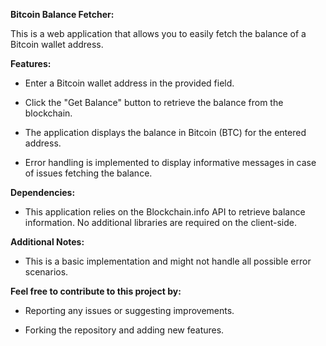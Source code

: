**Bitcoin Balance Fetcher:**

This is a web application that allows you to easily fetch the balance of a Bitcoin wallet address.

**Features:**

- Enter a Bitcoin wallet address in the provided field.

- Click the "Get Balance" button to retrieve the balance from the blockchain.

- The application displays the balance in Bitcoin (BTC) for the entered address.

- Error handling is implemented to display informative messages in case of issues fetching the balance.

**Dependencies:**

- This application relies on the Blockchain.info API to retrieve balance information. No additional libraries are required on the client-side.

**Additional Notes:**

- This is a basic implementation and might not handle all possible error scenarios.

**Feel free to contribute to this project by:**

- Reporting any issues or suggesting improvements.

- Forking the repository and adding new features.

